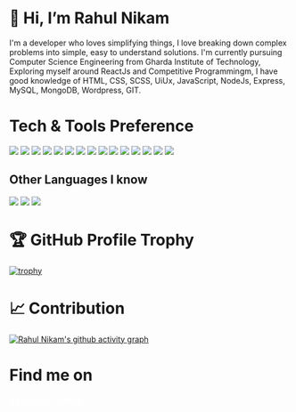 
# 👋 Hi, I’m Rahul Nikam

I'm a developer who loves simplifying things, I love breaking down complex problems into simple, easy to understand solutions. I'm currently pursuing Computer Science Engineering from Gharda Institute of Technology, Exploring myself around ReactJs and Competitive Programmingm, I have good knowledge of HTML, CSS, SCSS, UiUx, JavaScript, NodeJs, Express, MySQL, MongoDB, Wordpress, GIT. 

# Tech & Tools Preference

<img src="https://img.shields.io/badge/-JavaScript-eed718?style=flat&logo=javascript&logoColor=ffffff"> <img src="https://img.shields.io/badge/-React-000000?style=flat&logo=react&logoColor=00c8ff">
<img src="https://img.shields.io/badge/-Express.js-787878?style=flat">
<img src="https://img.shields.io/badge/-Node.js-3C873A?style=flat&logo=Node.js&logoColor=white">
<img src="https://img.shields.io/badge/-MySQL-F29111?style=flat&logo=mysql&logoColor=FFFFFF">
<img src = "https://img.shields.io/badge/-HTML5-E34F26?style=flat&logo=html5&logoColor=white"> <img src = "https://img.shields.io/badge/-CSS3-1572B6?style=flat&logo=css3&logoColor=white">
<img src="https://img.shields.io/badge/-Tailwind-blue?style=flat&logo=tailwind&logoColor=white">
<img src="https://img.shields.io/badge/-Bootstrap-563D7C?style=flat&logo=bootstrap&logoColor=white">
<img src="https://img.shields.io/badge/-Sass-cc6699?style=flat&logo=sass&logoColor=ffffff">
<img src="http://img.shields.io/badge/-Git-F1502F?style=flat&logo=git&logoColor=FFFFFF">
<img src="http://img.shields.io/badge/-Github-000000?style=flat&logo=github&logoColor=FFFFFF">
<img src="http://img.shields.io/badge/-VS%20Code-007ACC?style=flat&logo=visual%20studio%20code&logoColor=white">
<img src="http://img.shields.io/badge/-Heroku-430098?style=flat&logo=heroku&logoColor=white">
<img src="http://img.shields.io/badge/-Vercel-black?style=flat&logo=vercel&logoColor=white">

## Other Languages I know
<img src="http://img.shields.io/badge/-Java-F89820?style=flat&logo=java&logoColor=white"> <img src="https://img.shields.io/badge/-C%20&%20C++-659ad2?style=flat&logo=c%2B%2B&logoColor=ffffff"> <img src="https://img.shields.io/badge/-Python-black?style=flat&logo=python&logoColor=white"> 


# 🏆 GitHub Profile Trophy
[![trophy](https://github-profile-trophy.vercel.app/?username=rahulnikam2002&theme=dracula&title=Commits)](https://github.com/rahulnikam2002)

# 📈 Contribution
[![Rahul Nikam's github activity graph](https://activity-graph.herokuapp.com/graph?username=rahulnikam2002&theme=react-dark)](https://github.com/rahulnikam2002)


# Find me  on
<a href="https://merahulnikam.web.app" style="color: white"><h4 align="left"> ❣️ Personal Portfolio </h4></a>

<!---[![Top Langs](https://github-readme-stats.vercel.app/api/top-langs/?username=Harish-Choudhary)](https://github.com/Harish-Choudhary) --->

